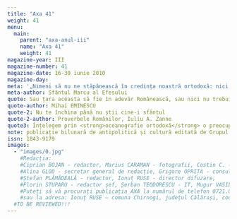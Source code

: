 ```yaml
---
title: "Axa 41"
weight: 41
menu:
  main:
    parent: "axa-anul-iii"
    name: "Axa 41"
    weight: 41
magazine-year: III
magazine-number: 41
magazine-date: 16-30 iunie 2010
magazine-day: 
meta: '„Nimeni să nu ne stăpânească în credința noastră ortodoxă: nici un împărat, nici un ierarh, nici un mincinos sinod, nici altcineva, ci numai Unul Dumnezeu, care atât prin El cât și prin ucenicii Săi ne-a fost dat nouă.”'
meta-author: Sfântul Marcu al Efesului
quote: Sau țara aceasta să fie în adevăr Românească, sau nici nu trebuie să fie.
quote-author: Mihai EMINESCU
quote-2: Nu te închina până nu știi cine-i sfântul
quote-2-author: Proverbele Românilor, Iuliu A. Zanne
quote3: Înțelegem prin <strong>oceanografie ortodoxă</strong> o preocupare permanentă, vitală pentru înțelegerea lumii înconjurătoare, de la aspectele ei cotidiene, prozaice și până la gesturile complexe, tainice, religioase; în același timp este o luare de poziție, o valorificare a lumii din perspectivă ortodoxă. Nu am anunțat-o ca pe o știință, nu temându-ne de rigoarea disciplinelor științifice, ci pentru că dorim ca <strong>oceanografia ortodoxă</strong> să fie un mod de a aprecia tot ce ne conține; pe de altă parte, o vedem ca pe o înlesnire a accesului la înțelesurile lumii românești – implicit, ortodoxe – nu ca la un fișier bibliografic ci ca la o părtășie la viață, ca un răspuns la permanenta provocare a transcendentului în imediat. Aceasta presupune existența apriorică a unui fel ortodox de a vedea lumea. Astfel, <strong>oceanografia ortodoxă</strong> înseamnă receptarea spiritului vremii prin folosirea unui anumit mod de interpretare și totodată încercarea de a construi un mod de interpretare.
note: publicație bilunară de antipolitică și cultură editată de Grupul de Acțiune Națională
issn: 1843-9179
images:
  - "images/0.jpg"
    #Redacția:
    #Ciprian BOJAN - redactor, Marius CARAMAN - fotografii, Costin C. - consultant, Eleodorus ENĂCHESCU - redactor,
    #Alina GLOD - secretar general de redacție, Grigore OPRIȚA - consultant, Dragoș NICU - redactor șef adjunct,
    #Ștefan PLĂMĂDEALĂ - redactor, Ionuț RUSE - director difuzare,
    #Florin STUPARU - redactor șef, Șerban TEODORESCU - IT, Mugur VASILIU - director.
    #Puteți să vă procurați publicația AXA la numărul de telefon 0721.094.447 – Ionuț RUSE
    #sau la adresa: Ionuț RUSE – comuna Chirnogi, județul Călărași, cod 917025
  #TO BE REVIEWED!!!
---
```

